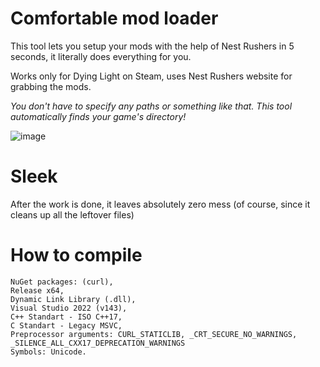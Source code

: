 # Comfortable mod loader
This tool lets you setup your mods with the help of Nest Rushers in 5 seconds, it literally does everything for you.

Works only for Dying Light on Steam, uses Nest Rushers website for grabbing the mods.

*You don't have to specify any paths or something like that. This tool automatically finds your game's directory!*

![image](https://user-images.githubusercontent.com/52250786/235341071-7f2088c7-69c2-49a8-bc53-6d5d4ab3f088.png)

# Sleek
After the work is done, it leaves absolutely zero mess (of course, since it cleans up all the leftover files)

# How to compile
```
NuGet packages: (curl),
Release x64,
Dynamic Link Library (.dll),
Visual Studio 2022 (v143),
C++ Standart - ISO C++17,
C Standart - Legacy MSVC,
Preprocessor arguments: CURL_STATICLIB, _CRT_SECURE_NO_WARNINGS, _SILENCE_ALL_CXX17_DEPRECATION_WARNINGS
Symbols: Unicode.
```
